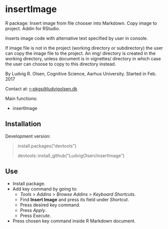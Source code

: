 
<!-- README.md is generated from README.Rmd. Please edit that file -->
insertImage
===========

R package: Insert image from file chooser into Markdown. Copy image to project. Addin for RStudio.

Inserts image code with alternative text specified by user in console.

If image file is not in the project (working directory or subdirectory) the user can copy the image file to the project. An img/ directory is created in the working directory, unless document is in vignettes/ directory in which case the user can choose to copy to this directory instead.

By Ludvig R. Olsen,
Cognitive Science, Aarhus University.
Started in Feb. 2017

Contact at:
<r-pkgs@ludvigolsen.dk>

Main functions:

-   insertImage

Installation
------------

Development version:

> install.packages("devtools")
>
> devtools::install\_github("LudvigOlsen/insertImage")

Use
---

-   Install package.
-   Add key command by going to:
    -   *Tools* &gt; *Addins* &gt; *Browse Addins* &gt; *Keyboard Shortcuts*.
    -   Find **Insert Image** and press its field under *Shortcut*.
    -   Press desired key command.
    -   Press *Apply*.
    -   Press *Execute*.
-   Press chosen key command inside R Markdown document.
